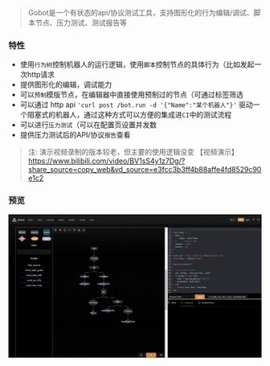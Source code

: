 > Gobot是一个有状态的api/协议测试工具，支持图形化的行为编辑/调试、脚本节点、压力测试、测试报告等


### 特性
* 使用`行为树`控制机器人的运行逻辑，使用`脚本`控制节点的具体行为（比如发起一次http请求
* 提供图形化的编辑，调试能力
* 可以`预制`模版节点，在编辑器中直接使用预制过的节点（可通过标签筛选
* 可以通过 http api `'curl post /bot.run -d '{"Name":"某个机器人"}'` 驱动一个阻塞式的机器人，通过这种方式可以方便的集成进`CI`中的测试流程
* 可以进行`压力测试`（可以在配置页设置并发数
* 提供压力测试后的API/协议`报告`查看

> 注: 演示视频录制的版本较老，但主要的使用逻辑没变
【视频演示】 https://www.bilibili.com/video/BV1sS4y1z7Dg/?share_source=copy_web&vd_source=e3fcc3b3ff4b88affe4fd8529c90e1c2

### 预览
![img](/res/preview.png)